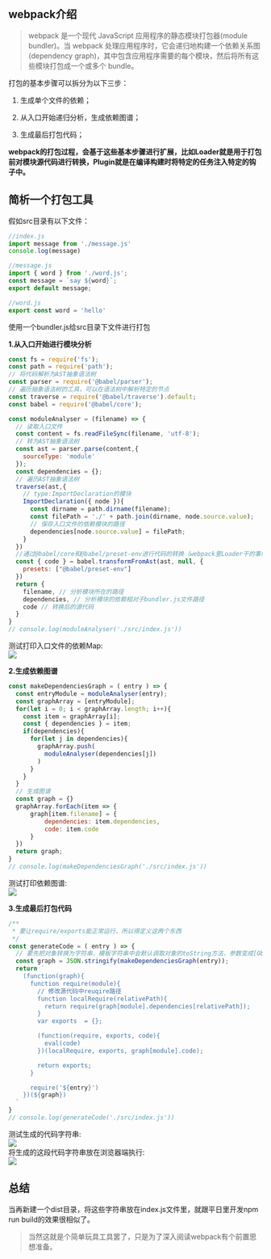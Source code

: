 ## webpack介绍
> webpack 是一个现代 JavaScript 应用程序的静态模块打包器(module bundler)。当 webpack 处理应用程序时，它会递归地构建一个依赖关系图(dependency graph)，其中包含应用程序需要的每个模块，然后将所有这些模块打包成一个或多个 bundle。

打包的基本步骤可以拆分为以下三步：
1. 生成单个文件的依赖；

2. 从入口开始递归分析，生成依赖图谱；

3. 生成最后打包代码；

**webpack的打包过程，会基于这些基本步骤进行扩展，比如Loader就是用于打包前对模块源代码进行转换，Plugin就是在编译构建时将特定的任务注入特定的钩子中。**

## 简析一个打包工具
假如src目录有以下文件：
``` js
//index.js
import message from './message.js'
console.log(message)

//message.js
import { word } from './word.js';
const message = `say ${word}`;
export default message;

//word.js
export const word = 'hello'
```
使用一个bundler.js给src目录下文件进行打包

**1.从入口开始进行模块分析**
``` js
const fs = require('fs');
const path = require('path');
// 将代码解析为AST抽象语法树
const parser = require('@babel/parser');
// 遍历抽象语法树的工具，可以在语法树中解析特定的节点
const traverse = require('@babel/traverse').default;
const babel = require('@babel/core');

const moduleAnalyser = (filename) => {
  // 读取入口文件
  const content = fs.readFileSync(filename, 'utf-8');
  // 转为AST抽象语法树
  const ast = parser.parse(content,{
    sourceType: 'module'
  });
  const dependencies = {};
  // 遍历AST抽象语法树
  traverse(ast,{
    // type:ImportDeclaration的模块
    ImportDeclaration({ node }){
      const dirname = path.dirname(filename);
      const filePath = './' + path.join(dirname, node.source.value);
      // 保存入口文件的依赖模块的路径
      dependencies[node.source.value] = filePath;
    }
  })
  //通过@babel/core和@babel/preset-env进行代码的转换（webpack里Loader干的事情）
  const { code } = babel.transformFromAst(ast, null, {
    presets: ["@babel/preset-env"]
  })
  return {
    filename, // 分析模块所在的路径
    dependencies, // 分析模块的依赖相对于bundler.js文件路径
    code // 转换后的源代码
  }
}
// console.log(moduleAnalyser('./src/index.js'))
```
测试打印入口文件的依赖Map:
<img src="/notes/kit/bundler/singleMap.png" style="display:block;margin:0 auto"/>

**2.生成依赖图谱**
``` js
const makeDependenciesGraph = ( entry ) => {
  const entryModule = moduleAnalyser(entry);
  const graphArray = [entryModule];
  for(let i = 0; i < graphArray.length; i++){
    const item = graphArray[i];
    const { dependencies } = item;
    if(dependencies){
      for(let j in dependencies){
        graphArray.push(
          moduleAnalyser(dependencies[j])
        )
      }
    }
  }
  // 生成图谱
  const graph = {}
  graphArray.forEach(item => {
      graph[item.filename] = {
          dependencies: item.dependencies,
          code: item.code
      }
  })
  return graph;
}
// console.log(makeDependenciesGraph('./src/index.js'))
```
测试打印依赖图谱:
<img src="/notes/kit/bundler/graph.png" style="display:block;margin:0 auto"/>

**3.生成最后打包代码**
``` js
/**
 * 要让require/exports能正常运行，所以得定义这两个东西
 */
const generateCode = ( entry ) => {
  // 要先把对象转换为字符串，模板字符串中会默认调取对象的toString方法，参数变成[Object object]
  const graph = JSON.stringify(makeDependenciesGraph(entry));
  return `
    (function(graph){
      function require(module){
        // 修改源代码中reuqire路径
        function localRequire(relativePath){
          return require(graph[module].dependencies[relativePath]);
        }
        var exports  = {};

        (function(require, exports, code){
          eval(code)
        })(localRequire, exports, graph[module].code);

        return exports;
      }

      require('${entry}')
    })(${graph})
  `
}
// console.log(generateCode('./src/index.js'))
```
测试生成的代码字符串:
<img src="/notes/kit/bundler/strFunction.png" style="display:block;margin:0 auto"/>
将生成的这段代码字符串放在浏览器端执行:
<img src="/notes/kit/bundler/browserTest.png" style="display:block;margin:0 auto"/>

## 总结
当再新建一个dist目录，将这些字符串放在index.js文件里，就跟平日里开发npm run build的效果很相似了。
> 当然这就是个简单玩具工具罢了，只是为了深入阅读webpack有个前置思想准备。